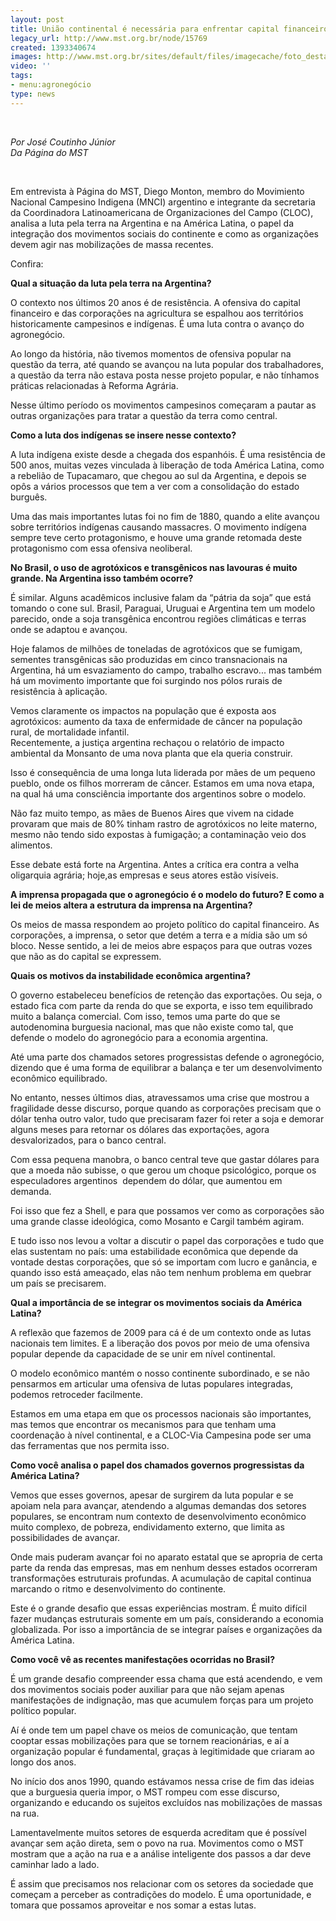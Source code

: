 ```yaml
---
layout: post
title: União continental é necessária para enfrentar capital financeiro
legacy_url: http://www.mst.org.br/node/15769
created: 1393340674
images: http://www.mst.org.br/sites/default/files/imagecache/foto_destaque/diego abre.JPG
video: ''
tags:
- menu:agronegócio
type: news
---
```

<p>&nbsp;</p><p><em>Por José&nbsp;Coutinho Júnior<br>Da Página do&nbsp;MST</em></p><p>&nbsp;</p><p>Em entrevista à Página do MST, Diego Monton, membro do Movimiento Nacional Campesino Indigena (MNCI) argentino e integrante da secretaria da Coordinadora Latinoamericana de Organizaciones del Campo (CLOC), analisa a luta pela terra na Argentina e na América Latina, o papel da integração dos movimentos sociais do continente e como as organizações devem agir nas mobilizações de massa recentes.</p><p>Confira:</p><p><strong>Qual a situação da luta pela terra na Argentina?</strong></p><p>O contexto nos últimos 20 anos é de resistência. A ofensiva do capital financeiro e das corporações na agricultura se espalhou aos territórios historicamente campesinos e indígenas. É uma luta contra o avanço do agronegócio.</p><p>Ao longo da história, não tivemos momentos de ofensiva popular na questão da terra, até quando se avançou na luta popular dos trabalhadores, a questão da terra não estava posta nesse projeto popular, e não tínhamos práticas relacionadas à Reforma Agrária.</p><p>Nesse último período os movimentos campesinos começaram a pautar as outras organizações para tratar a questão da terra como central.</p><p><strong>Como a luta dos indígenas se insere nesse contexto?</strong></p><p>A luta indígena existe desde a chegada dos espanhóis. É uma resistência de 500 anos, muitas vezes vinculada à liberação de toda América Latina, como a rebelião de Tupacamaro, que chegou ao sul da Argentina, e depois se opôs a vários processos que tem a ver com a consolidação do estado burguês.</p><p>Uma das mais importantes lutas foi no fim de 1880, quando a elite avançou sobre territórios indígenas causando massacres. O movimento indígena sempre teve certo protagonismo, e houve uma grande retomada deste protagonismo com essa ofensiva neoliberal.</p><p><strong>No Brasil, o uso de agrotóxicos e transgênicos nas lavouras é muito grande. Na Argentina isso também ocorre?</strong></p><p>É similar. Alguns acadêmicos inclusive falam da “pátria da soja” que está tomando o cone sul. Brasil, Paraguai, Uruguai e Argentina tem um modelo parecido, onde a soja transgênica encontrou regiões climáticas e terras onde se adaptou e avançou.</p><p>Hoje falamos de milhões de toneladas de agrotóxicos que se fumigam, sementes transgênicas são produzidas em cinco transnacionais na Argentina, há um esvaziamento do campo, trabalho escravo... mas também há um movimento importante que foi surgindo nos pólos rurais de resistência à aplicação.</p><p>Vemos claramente os impactos na população que é exposta aos agrotóxicos: aumento da taxa de enfermidade de câncer na população rural, de mortalidade infantil. <br>Recentemente, a justiça argentina rechaçou o relatório de impacto ambiental da Monsanto de uma nova planta que ela queria construir.</p><p>Isso é consequência de uma longa luta liderada por mães de um pequeno pueblo, onde os filhos morreram de câncer. Estamos em uma nova etapa, na qual há uma consciência importante dos argentinos sobre o modelo.</p><p>Não faz muito tempo, as mães de Buenos Aires que vivem na cidade provaram que mais de 80% tinham rastro de agrotóxicos no leite materno, mesmo não tendo sido expostas à fumigação; a contaminação veio dos alimentos.</p><p>Esse debate está forte na Argentina. Antes a crítica era contra a velha oligarquia agrária; hoje,as empresas e seus atores estão visíveis.&nbsp;</p><p><strong>A imprensa propagada que o agronegócio é o modelo do futuro? E como a lei de meios altera a estrutura da imprensa na Argentina?</strong></p><p>Os meios de massa respondem ao projeto político do capital financeiro. As corporações, a imprensa, o setor que detém a terra e a mídia são um só bloco. Nesse sentido, a lei de meios abre espaços para que outras vozes que não as do capital se expressem.</p><p><strong>Quais os motivos da instabilidade econômica argentina?</strong></p><p>O governo estabeleceu benefícios de retenção das exportações. Ou seja, o estado fica com parte da renda do que se exporta, e isso tem equilibrado muito a balança comercial. Com isso, temos uma parte do que se autodenomina burguesia nacional, mas que não existe como tal, que defende o modelo do agronegócio para a economia argentina.</p><p>Até uma parte dos chamados setores progressistas defende o agronegócio, dizendo que é uma forma de equilibrar a balança e ter um desenvolvimento econômico equilibrado.</p><p>No entanto, nesses últimos dias, atravessamos uma crise que mostrou a fragilidade desse discurso, porque quando as corporações precisam que o dólar tenha outro valor, tudo que precisaram fazer foi reter a soja e demorar alguns meses para retornar os dólares das exportações, agora desvalorizados, para o banco central.</p><p>Com essa pequena manobra, o banco central teve que gastar dólares para que a moeda não subisse, o que gerou um choque psicológico, porque os especuladores argentinos&nbsp; dependem do dólar, que aumentou em demanda.</p><p>Foi isso que fez a Shell, e para que possamos ver como as corporações são uma grande classe ideológica, como Mosanto e Cargil também agiram.</p><p>E tudo isso nos levou a voltar a discutir o papel das corporações e tudo que elas sustentam no país: uma estabilidade econômica que depende da vontade destas corporações, que só se importam com lucro e ganância, e quando isso está ameaçado, elas não tem nenhum problema em quebrar um país se precisarem.</p><p><strong>Qual a importância de se integrar os movimentos sociais da América Latina?</strong></p><p>A reflexão que fazemos de 2009 para cá é de um contexto onde as lutas nacionais tem limites. E a liberação dos povos por meio de uma ofensiva popular depende da capacidade de se unir em nível continental.</p><p>O modelo econômico mantém o nosso continente subordinado, e se não pensarmos em articular uma ofensiva de lutas populares integradas, podemos retroceder facilmente.</p><p>Estamos em uma etapa em que os processos nacionais são importantes, mas temos que encontrar os mecanismos para que tenham uma coordenação à nível continental, e a CLOC-Via Campesina pode ser uma das ferramentas que nos permita isso.</p><p><strong>Como você analisa o papel dos chamados governos progressistas da América Latina?</strong></p><p>Vemos que esses governos, apesar de surgirem da luta popular e se apoiam nela para avançar, atendendo a algumas demandas dos setores populares, se encontram num contexto de desenvolvimento econômico muito complexo, de pobreza, endividamento externo, que limita as possibilidades de avançar.</p><p>Onde mais puderam avançar foi no aparato estatal que se apropria de certa parte da renda das empresas, mas em nenhum desses estados ocorreram transformações estruturais profundas. A acumulação de capital continua marcando o ritmo e desenvolvimento do continente.</p><p>Este é o grande desafio que essas experiências mostram. É muito difícil fazer mudanças estruturais somente em um país, considerando a economia globalizada. Por isso a importância de se integrar países e organizações da América Latina.</p><p><strong>Como você vê as recentes manifestações ocorridas no Brasil?</strong></p><p>É um grande desafio compreender essa chama que está acendendo, e vem dos movimentos sociais poder auxiliar para que não sejam apenas manifestações de indignação, mas que acumulem forças para um projeto político popular.</p><p>Aí é onde tem um papel chave os meios de comunicação, que tentam cooptar essas mobilizações para que se tornem reacionárias, e aí a organização popular é fundamental, graças à legitimidade que criaram ao longo dos anos.</p><p>No início dos anos 1990, quando estávamos nessa crise de fim das ideias que a burguesia queria impor, o MST rompeu com esse discurso, organizando e educando os sujeitos excluídos nas mobilizações de massas na rua.</p><p>Lamentavelmente muitos setores de esquerda acreditam que é possível avançar sem ação direta, sem o povo na rua. Movimentos como o MST mostram que a ação na rua e a análise inteligente dos passos a dar deve caminhar lado a lado.</p><p>É assim que precisamos nos relacionar com os setores da sociedade que começam a perceber as contradições do modelo. É uma oportunidade, e tomara que possamos aproveitar e nos somar a estas lutas.<br>&nbsp;</p>
